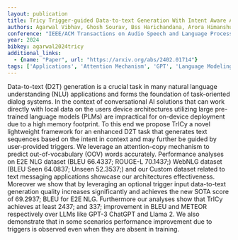 ```yaml
---
layout: publication
title: Tricy Trigger-guided Data-to-text Generation With Intent Aware Attention-copy
authors: Agarwal Vibhav, Ghosh Sourav, Bss Harichandana, Arora Himanshu, Raja Barath Raj Kandur
conference: "IEEE/ACM Transactions on Audio Speech and Language Processing vol."
year: 2024
bibkey: agarwal2024tricy
additional_links:
  - {name: "Paper", url: "https://arxiv.org/abs/2402.01714"}
tags: ['Applications', 'Attention Mechanism', 'GPT', 'Language Modeling', 'Model Architecture', 'RAG', 'Tools', 'Training Techniques']
---
```

Data-to-text (D2T) generation is a crucial task in many natural language understanding (NLU) applications and forms the foundation of task-oriented dialog systems. In the context of conversational AI solutions that can work directly with local data on the users device architectures utilizing large pre-trained language models (PLMs) are impractical for on-device deployment due to a high memory footprint. To this end we propose TrICy a novel lightweight framework for an enhanced D2T task that generates text sequences based on the intent in context and may further be guided by user-provided triggers. We leverage an attention-copy mechanism to predict out-of-vocabulary (OOV) words accurately. Performance analyses on E2E NLG dataset (BLEU 66.4337; ROUGE-L 70.1437;) WebNLG dataset (BLEU Seen 64.0837; Unseen 52.3537;) and our Custom dataset related to text messaging applications showcase our architectures effectiveness. Moreover we show that by leveraging an optional trigger input data-to-text generation quality increases significantly and achieves the new SOTA score of 69.2937; BLEU for E2E NLG. Furthermore our analyses show that TrICy achieves at least 2437; and 337; improvement in BLEU and METEOR respectively over LLMs like GPT-3 ChatGPT and Llama 2. We also demonstrate that in some scenarios performance improvement due to triggers is observed even when they are absent in training.
